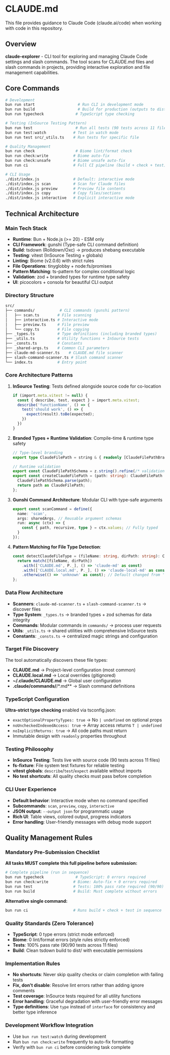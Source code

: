 # CLAUDE.md

This file provides guidance to Claude Code (claude.ai/code) when working with code in this repository.

## Overview

**claude-explorer** - CLI tool for exploring and managing Claude Code settings and slash commands. The tool scans for CLAUDE.md files and slash commands in projects, providing interactive exploration and file management capabilities.

## Core Commands

```bash
# Development
bun run start                   # Run CLI in development mode
bun run build                   # Build for production (outputs to dist/)
bun run typecheck              # TypeScript type checking

# Testing (InSource Testing Pattern)
bun run test                   # Run all tests (90 tests across 11 files)
bun run test:watch            # Test in watch mode
bun run test src/_utils.ts    # Run tests for specific file

# Quality Management
bun run check                  # Biome lint/format check
bun run check:write           # Biome auto-fix
bun run check:unsafe          # Biome unsafe auto-fix
bun run ci                    # Full CI pipeline (build + check + test)

# CLI Usage
./dist/index.js               # Default: interactive mode
./dist/index.js scan          # Scan for Claude files
./dist/index.js preview       # Preview file contents
./dist/index.js copy          # Copy files/sections
./dist/index.js interactive   # Explicit interactive mode
```

## Technical Architecture

### Main Tech Stack

- **Runtime**: Bun + Node.js (>= 20) - ESM only
- **CLI Framework**: gunshi (Type-safe CLI command definition)
- **Build**: tsdown (Rolldown/Oxc) → produces shebang executable
- **Testing**: vitest (InSource Testing + globals)
- **Linting**: Biome (v2.0.6) with strict rules
- **File Operations**: tinyglobby + node:fs/promises
- **Pattern Matching**: ts-pattern for complex conditional logic
- **Validation**: zod + branded types for runtime type safety
- **UI**: picocolors + consola for beautiful CLI output

### Directory Structure

```sh
src/
├── commands/           # CLI commands (gunshi pattern)
│   ├── scan.ts        # File scanning
│   ├── interactive.ts # Interactive mode
│   ├── preview.ts     # File preview
│   └── copy.ts        # File copying
├── _types.ts          # Type definitions (including branded types)
├── _utils.ts          # Utility functions + InSource tests
├── _consts.ts         # Constants
├── _shared-args.ts    # Common CLI parameters
├── claude-md-scanner.ts    # CLAUDE.md file scanner
├── slash-command-scanner.ts # Slash command scanner
└── index.ts           # Entry point
```

### Core Architecture Patterns

1. **InSource Testing**: Tests defined alongside source code for co-location

   ```typescript
   if (import.meta.vitest != null) {
     const { describe, test, expect } = import.meta.vitest;
     describe('functionName', () => {
       test('should work', () => {
         expect(result).toBe(expected);
       })
     })
   }
   ```

2. **Branded Types + Runtime Validation**: Compile-time & runtime type safety

   ```typescript
   // Type-level branding
   export type ClaudeFilePath = string & { readonly [ClaudeFilePathBrand]: true };
   
   // Runtime validation
   export const ClaudeFilePathSchema = z.string().refine(/* validation */);
   export const createClaudeFilePath = (path: string): ClaudeFilePath => {
     ClaudeFilePathSchema.parse(path);
     return path as ClaudeFilePath;
   };
   ```

3. **Gunshi Command Architecture**: Modular CLI with type-safe arguments

   ```typescript
   export const scanCommand = define({
     name: 'scan',
     args: sharedArgs, // Reusable argument schemas
     run: async (ctx) => {
       const { path, recursive, type } = ctx.values; // Fully typed
     }
   });
   ```

4. **Pattern Matching for File Type Detection**: 

   ```typescript
   const detectClaudeFileType = (fileName: string, dirPath: string): ClaudeFileType => {
     return match([fileName, dirPath])
       .with(['CLAUDE.md', P._], () => 'claude-md' as const)
       .with(['CLAUDE.local.md', P._], () => 'claude-local-md' as const)
       .otherwise(() => 'unknown' as const); // Default changed from 'claude-md'
   };
   ```

### Data Flow Architecture

- **Scanners**: `claude-md-scanner.ts` + `slash-command-scanner.ts` → discover files
- **Type System**: `_types.ts` → branded types + zod schemas for data integrity  
- **Commands**: Modular commands in `commands/` → process user requests
- **Utils**: `_utils.ts` → shared utilities with comprehensive InSource tests
- **Constants**: `_consts.ts` → centralized magic strings and configuration

### Target File Discovery

The tool automatically discovers these file types:

- **CLAUDE.md** → Project-level configuration (most common)
- **CLAUDE.local.md** → Local overrides (gitignored)  
- **~/.claude/CLAUDE.md** → Global user configuration
- **.claude/commands/**/*.md** → Slash command definitions

### TypeScript Configuration

**Ultra-strict type checking** enabled via tsconfig.json:
- `exactOptionalPropertyTypes: true` → No `| undefined` on optional props
- `noUncheckedIndexedAccess: true` → Array access returns `T | undefined`
- `noImplicitReturns: true` → All code paths must return
- Immutable design with `readonly` properties throughout

### Testing Philosophy

- **InSource Testing**: Tests live with source code (90 tests across 11 files)
- **fs-fixture**: File system test fixtures for reliable testing
- **vitest globals**: `describe`/`test`/`expect` available without imports
- **No test shortcuts**: All quality checks must pass before completion

### CLI User Experience

- **Default behavior**: Interactive mode when no command specified
- **Subcommands**: `scan`, `preview`, `copy`, `interactive`
- **JSON output**: `--output json` for programmatic usage
- **Rich UI**: Table views, colored output, progress indicators
- **Error handling**: User-friendly messages with debug mode support

## Quality Management Rules

### Mandatory Pre-Submission Checklist

**All tasks MUST complete this full pipeline before submission:**

```bash
# Complete pipeline (run in sequence)
bun run typecheck              # TypeScript: 0 errors required
bun run check:write           # Biome: Auto-fix + 0 errors required  
bun run test                  # Tests: 100% pass rate required (90/90)
bun run build                 # Build: Must complete without errors
```

**Alternative single command:**
```bash
bun run ci                    # Runs build + check + test in sequence
```

### Quality Standards (Zero Tolerance)

- **TypeScript**: 0 type errors (strict mode enforced)
- **Biome**: 0 lint/format errors (style rules strictly enforced)
- **Tests**: 100% pass rate (90/90 tests across 11 files)
- **Build**: Clean tsdown build to dist/ with executable permissions

### Implementation Rules

- **No shortcuts**: Never skip quality checks or claim completion with failing tests
- **Fix, don't disable**: Resolve lint errors rather than adding ignore comments
- **Test coverage**: InSource tests required for all utility functions
- **Error handling**: Graceful degradation with user-friendly error messages
- **Type definitions**: Use `type` instead of `interface` for consistency and better type inference

### Development Workflow Integration

- Use `bun run test:watch` during development
- Run `bun run check:write` frequently to auto-fix formatting
- Verify with `bun run ci` before considering task complete

